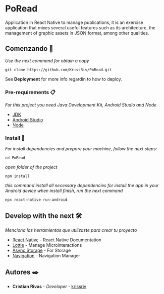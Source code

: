 # PoRead
Application in React Native to manage publications, it is an exercise application that mixes several useful features such as its architecture, the management of graphic assets in JSON format, among other qualities.

## Comenzando 🚀

_Use the next command for obtain a copy_ 
```
git clone https://github.com/KrissRiv/PoRead.git
```

See **Deployment** for more info regardin to how to deploy.


### Pre-requirements 📋

_For this project you need Java Development Kit, Android Studio and Node_

* [JDK](https://www.oracle.com/java/technologies/javase-jdk14-downloads.html)
* [Android Studio](https://developer.android.com/studio)
* [Node](https://nodejs.org/es/download/)

### Install 🔧

_For install dependencies and prepare your machine, follow the next steps:_

```
cd PoRead
```
_open folder of the project_
```
npm install
```
_this command install all necessary dependencies for install the app in your Android device_
_when install finish, run the next command_
```
npx react-native run-android
```

## Develop with the next 🛠️

_Menciona las herramientas que utilizaste para crear tu proyecto_

* [React Native](https://reactnative.dev/) - React Native Documentation
* [Lottie](https://docs.expo.io/versions/v37.0.0/sdk/lottie/) - Manage Microinteractions
* [Async Storage](https://react-native-community.github.io/async-storage/) - For Storage
* [Navigation](https://reactnavigation.org/) - Navigation Manager

## Autores ✒️

* **Cristian Rivas** - *Developer* - [krissriv](https://github.com/KrissRiv)
